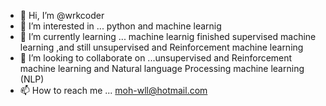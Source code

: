 - 👋 Hi, I’m @wrkcoder
- 👀 I’m interested in ... python and machine learnig
- 🌱 I’m currently learning ... machine learnig finished supervised machine learning ,and still unsupervised and Reinforcement machine learning
- 💞️ I’m looking to collaborate on ...unsupervised and Reinforcement machine learning and Natural language Processing machine learning (NLP)
- 📫 How to reach me ... moh-wll@hotmail.com

<!---
wrkcoder/wrkcoder is a ✨ special ✨ repository because its `README.md` (this file) appears on your GitHub profile.
You can click the Preview link to take a look at your changes.
--->
